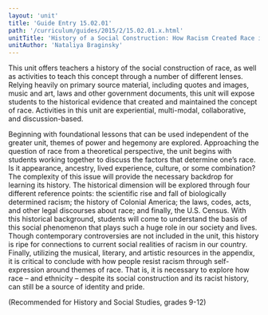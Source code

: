 ```yaml
---
layout: 'unit'
title: 'Guide Entry 15.02.01'
path: '/curriculum/guides/2015/2/15.02.01.x.html'
unitTitle: 'History of a Social Construction: How Racism Created Race in America'
unitAuthor: 'Nataliya Braginsky'
---
```


<main>
 <p>
  This unit offers teachers a history of the social construction of race, as well as activities to teach this concept through a number of different lenses. Relying heavily on primary source material, including quotes and images, music and art, laws and other government documents, this unit will expose students to the historical evidence that created and maintained the concept of race. Activities in this unit are experiential, multi-modal, collaborative, and discussion-based.
 </p>
 <p>
  Beginning with foundational lessons that can be used independent of the greater unit, themes of power and hegemony are explored. Approaching the question of race from a theoretical perspective, the unit begins with students working together to discuss the factors that determine one’s race. Is it appearance, ancestry, lived experience, culture, or some combination? The complexity of this issue will provide the necessary backdrop for learning its history. The historical dimension will be explored through four different reference points: the scientific rise and fall of biologically determined racism; the history of Colonial America; the laws, codes, acts, and other legal discourses about race; and finally, the U.S. Census. With this historical background, students will come to understand the basis of this social phenomenon that plays such a huge role in our society and lives. Though contemporary controversies are not included in the unit, this history is ripe for connections to current social realities of racism in our country. Finally, utilizing the musical, literary, and artistic resources in the appendix, it is critical to conclude with how people resist racism through self-expression around themes of race. That is, it is necessary to explore how race – and ethnicity – despite its social construction and its racist history, can still be a source of identity and pride.
 </p>
 <p>
  (Recommended for History and Social Studies, grades 9-12)
 </p>
</main>
